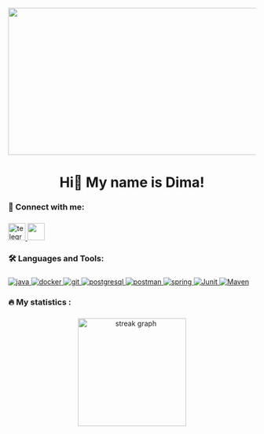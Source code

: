 <br clear="both">

<div align="center">
  <img height="300" width="600" src="https://media1.tenor.com/m/nkYsPDoADwgAAAAC/computer-pixel-art.gif"  />
</div>

###

<h1 align="center">Hi👋 My name is Dima!</h1>

###

<h3 align="left">📲 Connect with me:</h3>

###

<p align="left">
  <a href=https://t.me/GilliverSD "target="blank">
    <img src="https://img.shields.io/static/v1?message=Telegram&logo=telegram&label=&color=2CA5E0&logoColor=white&labelColor=&style=for-the-badge" height="35" alt="telegram logo"    />
  </a>
  <a href=mailto:shtyrkov.dmitry@yandex.ru "target="blank">
    <img src="https://img.shields.io/badge/yandex.ru-D14836?style=for-the-badge&logo=yandex&logoColor=white" height="35"  />
  </a>
</p>

<h3 align="left">🛠 Languages and Tools:</h3>

###

<p align="left"> 
  <a href="https://www.java.com" target="_blank" rel="noreferrer"> <img src="https://img.shields.io/badge/java-%23ED8B00.svg?style=for-the-badge&logo=openjdk&logoColor=white)" alt="java"/> </a>
  <a href="https://www.docker.com/" target="_blank" rel="noreferrer"> <img src="https://img.shields.io/badge/Docker-2CA5E0?style=for-the-badge&logo=docker&logoColor=white" alt="docker"/> </a> 
  <a href="https://git-scm.com/" target="_blank" rel="noreferrer"> <img src="https://img.shields.io/badge/GIT-E44C30?style=for-the-badge&logo=git&logoColor=white" alt="git"/> </a> 
  <a href="https://www.postgresql.org" target="_blank" rel="noreferrer"> <img src="https://img.shields.io/badge/postgres-%23316192.svg?style=for-the-badge&logo=postgresql&logoColor=white" alt="postgresql"/> </a> 
  <a href="https://postman.com" target="_blank" rel="noreferrer"> <img src="https://img.shields.io/badge/Postman-FF6C37?style=for-the-badge&logo=postman&logoColor=white" alt="postman"/> </a> 
  <a href="https://spring.io/" target="_blank" rel="noreferrer"> <img src="https://img.shields.io/badge/Spring_Boot-F2F4F9?style=for-the-badge&logo=spring-boot" alt="spring"/> </a>
  <a href="https://junit.org" target="_blank" rel="noreferrer"> <img src="https://img.shields.io/badge/Junit5-25A162?style=for-the-badge&logo=junit5&logoColor=white" alt="Junit"/> </a> 
  <a href="https://maven.apache.org" target="_blank" rel="noreferrer"> <img src="https://img.shields.io/badge/apache_maven-C71A36?style=for-the-badge&logo=apachemaven&logoColor=white" alt="Maven" /></a> 
</p>

###

<h3 align="left">🔥   My statistics :</h3>

###

<div align="center">
  <img src="https://streak-stats.demolab.com?user=s-gilliver&locale=en&mode=daily&theme=dark&hide_border=false&border_radius=5&order=3" height="220" alt="streak graph"  />
</div>

###
